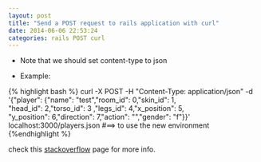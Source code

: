 ```yaml
---
layout: post
title: "Send a POST request to rails application with curl"
date: 2014-06-06 22:53:24
categories: rails POST curl
---
```


* Note that we should set content-type to json

* Example:

{% highlight bash %}
curl -X POST -H "Content-Type: application/json" -d \
'{"player": {"name": "test","room_id": 0,"skin_id": 1, \
"head_id": 2,"torso_id": 3 ,"legs_id": 4,"x_position": 5, \
"y_position": 6,"direction": 7,"action": "","gender": "f"}}'\
localhost:3000/players.json
#==> to use the new environment
{%endhighlight %}

check this [stackoverflow][stack] page for more info.

[stack]: http://stackoverflow.com/questions/18690196/how-should-i-format-a-json-post-request-to-my-rails-app
